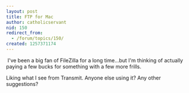 ```yaml
---
layout: post
title: FTP for Mac
author: catholicservant
nid: 150
redirect_from:
  - /forum/topics/150/
created: 1257371174
---
```

<p>&nbsp;I've been a big fan of FileZilla for a long time...but I'm thinking of actually paying a few bucks for something with a few more frills.</p>
<p>Liking what I see from Transmit. Anyone else using it? Any other suggestions?</p>
